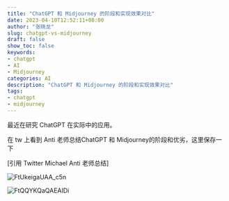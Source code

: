 ```yaml
---
title: "ChatGPT 和 Midjourney 的阶段和实现效果对比"
date: 2023-04-10T12:52:11+08:00
author: "张晓龙"
slug: chatgpt-vs-midjourney
draft: false
show_toc: false
keywords: 
- chatgpt
- AI
- Midjourney
categories: AI
description: "ChatGPT 和 Midjourney 的阶段和实现效果对比"
tags: 
- chatgpt
- midjourney
---
```


最近在研究 ChatGPT 在实际中的应用。

在 tw 上看到 Anti 老师总结ChatGPT 和 Midjourney的阶段和优劣，这里保存一下

[引用 Twitter Michael Anti 老师总结]

![FtUkeigaUAA_c5n](https://media.techwhims.com/techwhims/ftukeigauaac5n.jpeg?x-oss-process=style/origin)

![FtQQYKQaQAEAIDi](https://media.techwhims.com/techwhims/ftqqykqaqaeaidi.jpeg?x-oss-process=style/origin)


